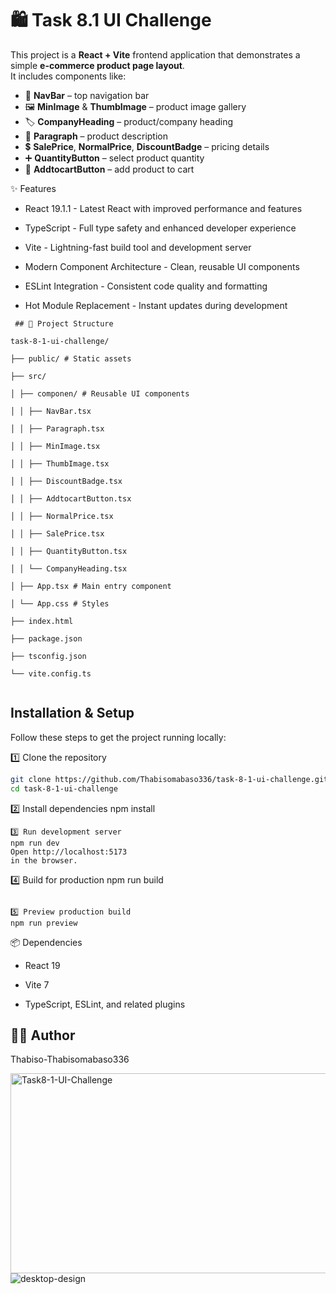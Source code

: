 # 🛍️ Task 8.1 UI Challenge

This project is a **React + Vite** frontend application that demonstrates a simple **e-commerce product page layout**.  
It includes components like:

- 🧭 **NavBar** – top navigation bar  
- 🖼️ **MinImage** & **ThumbImage** – product image gallery  
- 🏷️ **CompanyHeading** – product/company heading  
- 📄 **Paragraph** – product description  
- 💲 **SalePrice**, **NormalPrice**, **DiscountBadge** – pricing details  
- ➕ **QuantityButton** – select product quantity  
- 🛒 **AddtocartButton** – add product to cart


✨ Features
- React 19.1.1 - Latest React with improved performance and features

- TypeScript - Full type safety and enhanced developer experience

- Vite - Lightning-fast build tool and development server

- Modern Component Architecture - Clean, reusable UI components

- ESLint Integration - Consistent code quality and formatting

- Hot Module Replacement - Instant updates during development

```
 ## 📂 Project Structure

task-8-1-ui-challenge/

├── public/ # Static assets

├── src/

│ ├── componen/ # Reusable UI components

│ │ ├── NavBar.tsx

│ │ ├── Paragraph.tsx

│ │ ├── MinImage.tsx

│ │ ├── ThumbImage.tsx

│ │ ├── DiscountBadge.tsx

│ │ ├── AddtocartButton.tsx

│ │ ├── NormalPrice.tsx

│ │ ├── SalePrice.tsx

│ │ ├── QuantityButton.tsx

│ │ └── CompanyHeading.tsx

│ ├── App.tsx # Main entry component

│ └── App.css # Styles

├── index.html

├── package.json

├── tsconfig.json

└── vite.config.ts


```

##  Installation & Setup

Follow these steps to get the project running locally:

1️⃣ Clone the repository
```bash
git clone https://github.com/Thabisomabaso336/task-8-1-ui-challenge.git
cd task-8-1-ui-challenge

```
2️⃣ Install dependencies
npm install

```
3️⃣ Run development server
npm run dev
Open http://localhost:5173
in the browser.
```
4️⃣ Build for production
npm run build

```

5️⃣ Preview production build
npm run preview
```

📦 Dependencies

- React 19

- Vite 7

- TypeScript, ESLint, and related plugins


## 👨‍💻 Author

Thabiso-Thabisomabaso336

<img src="https://socialify.git.ci/Thabisomabaso336/Task8-1-UI-Challenge/image?language=1&name=1&owner=1&stargazers=1&theme=Light" alt="Task8-1-UI-Challenge" width="640" height="320" />![desktop-design](https://github.com/user-attachments/assets/ed395f1d-e213-4a92-8f20-ef6135f8a43c)

